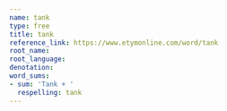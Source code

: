 ```yaml
---
name: tank
type: free
title: tank
reference_link: https://www.etymonline.com/word/tank
root_name: 
root_language: 
denotation: 
word_sums:
- sum: 'Tank + '
  respelling: tank
---
```

